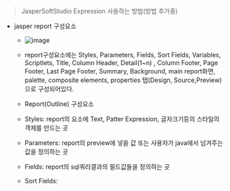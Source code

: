 > JasperSoftStudio Expression 사용하는 방법(방법 추가중)
- jasper report 구성요소
  - ![image](https://user-images.githubusercontent.com/121803110/222336897-c562f950-a320-486d-80cb-577db8bd0864.png)
  - report구성요소에는 Styles, Parameters, Fields, Sort Fields, Variables, Scriptlets, Title, Column Header, Detail(1~n)
  , Column Footer, Page Footer, Last Page Footer, Summary, Background, main report화면, palette, composite elements, properties
  탭(Design, Source,Preview)으로 구성되어있다.
  
  - Report(Outline) 구성요소
   - Styles: report의 요소에 Text, Patter Expression, 글자크기등의 스타일의 객체를 만드는 곳
   - Parameters: report의 preview에 넣을 값 또는 사용자가 java에서 넘겨주는 값을 정의하는 곳
   - Fields: report의 sql쿼리결과의 필드값들을 정의하는 곳
   - Sort Fields: 
